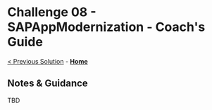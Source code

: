 # Challenge 08 - SAPAppModernization - Coach's Guide 

[< Previous Solution](./Solution-07.md) - **[Home](./README.md)**

## Notes & Guidance
TBD